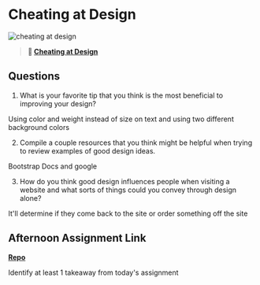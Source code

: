 # Cheating at Design

![cheating at design](https://bcw.blob.core.windows.net/public/img/courses/5247609446691139)

> **📖 [Cheating at Design](https://codeworksacademy.com/fs-student-guide/resources/wk1/04-Cheating-at-Design)**

## Questions

1. What is your favorite tip that you think is the most beneficial to improving your design? 

Using color and weight instead of size on text and using two different background colors

2. Compile a couple resources that you think might be helpful when trying to review examples of good design ideas. 

Bootstrap Docs and google

3. How do you think good design influences people when visiting a website and what sorts of things could you convey through design alone? 

It'll determine if they come back to the site or order something off the site

## Afternoon Assignment Link

**[Repo](https://github.com/zaneljensen/<ASSIGNMENT_REPO>)**

Identify at least 1 takeaway from today's assignment
